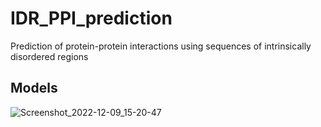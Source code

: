 
# IDR_PPI_prediction

Prediction of protein-protein interactions using sequences of intrinsically disordered regions

## Models

![Screenshot_2022-12-09_15-20-47](https://user-images.githubusercontent.com/39767530/206725968-bd1459f8-35c3-4309-a60a-a285c1bc539b.png)


